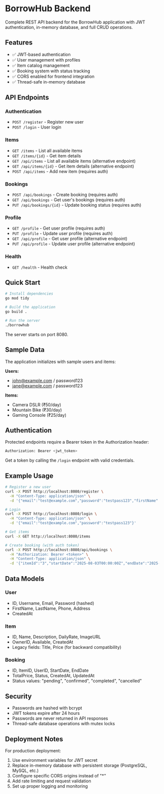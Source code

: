 # BorrowHub Backend

Complete REST API backend for the BorrowHub application with JWT authentication, in-memory database, and full CRUD operations.

## Features

- ✅ JWT-based authentication
- ✅ User management with profiles
- ✅ Item catalog management  
- ✅ Booking system with status tracking
- ✅ CORS enabled for frontend integration
- ✅ Thread-safe in-memory database

## API Endpoints

### Authentication
- `POST /register` - Register new user
- `POST /login` - User login

### Items
- `GET /items` - List all available items
- `GET /items/{id}` - Get item details
- `GET /api/items` - List all available items (alternative endpoint)
- `GET /api/items/{id}` - Get item details (alternative endpoint)
- `POST /api/items` - Add new item (requires auth)

### Bookings
- `POST /api/bookings` - Create booking (requires auth)
- `GET /api/bookings` - Get user's bookings (requires auth)
- `PUT /api/bookings/{id}` - Update booking status (requires auth)

### Profile
- `GET /profile` - Get user profile (requires auth)
- `PUT /profile` - Update user profile (requires auth)
- `GET /api/profile` - Get user profile (alternative endpoint)
- `PUT /api/profile` - Update user profile (alternative endpoint)

### Health
- `GET /health` - Health check

## Quick Start

```bash
# Install dependencies
go mod tidy

# Build the application
go build .

# Run the server
./borrowhub
```

The server starts on port 8080.

## Sample Data

The application initializes with sample users and items:

**Users:**
- john@example.com / password123
- jane@example.com / password123

**Items:**
- Camera DSLR (₹50/day)
- Mountain Bike (₹30/day)  
- Gaming Console (₹25/day)

## Authentication

Protected endpoints require a Bearer token in the Authorization header:

```bash
Authorization: Bearer <jwt_token>
```

Get a token by calling the `/login` endpoint with valid credentials.

## Example Usage

```bash
# Register a new user
curl -X POST http://localhost:8080/register \
  -H "Content-Type: application/json" \
  -d '{"email":"test@example.com","password":"testpass123","firstName":"Test","lastName":"User"}'

# Login
curl -X POST http://localhost:8080/login \
  -H "Content-Type: application/json" \
  -d '{"email":"test@example.com","password":"testpass123"}'

# Get items
curl -X GET http://localhost:8080/items

# Create booking (with auth token)
curl -X POST http://localhost:8080/api/bookings \
  -H "Authorization: Bearer <token>" \
  -H "Content-Type: application/json" \
  -d '{"itemId":"3","startDate":"2025-08-03T00:00:00Z","endDate":"2025-08-04T00:00:00Z"}'
```

## Data Models

### User
- ID, Username, Email, Password (hashed)
- FirstName, LastName, Phone, Address
- CreatedAt

### Item  
- ID, Name, Description, DailyRate, ImageURL
- OwnerID, Available, CreatedAt
- Legacy fields: Title, Price (for backward compatibility)

### Booking
- ID, ItemID, UserID, StartDate, EndDate
- TotalPrice, Status, CreatedAt, UpdatedAt
- Status values: "pending", "confirmed", "completed", "cancelled"

## Security

- Passwords are hashed with bcrypt
- JWT tokens expire after 24 hours
- Passwords are never returned in API responses
- Thread-safe database operations with mutex locks

## Deployment Notes

For production deployment:
1. Use environment variables for JWT secret
2. Replace in-memory database with persistent storage (PostgreSQL, MySQL, etc.)
3. Configure specific CORS origins instead of "*"
4. Add rate limiting and request validation
5. Set up proper logging and monitoring